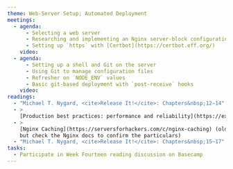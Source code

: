 ```yaml
---
theme: Web-Server Setup; Automated Deployment
meetings:
  - agenda:
      - Selecting a web server
      - Researching and implementing an Nginx server-block configuration
      - Setting up `https` with [Certbot](https://certbot.eff.org/)
    video:
  - agenda:
      - Setting up a shell and Git on the server
      - Using Git to manage configuration files
      - Refresher on `NODE_ENV` values
      - Basic git-based deployment with `post-receive` hooks
    video:
readings:
  - "Michael T. Nygard, <cite>Release It!</cite>: Chapters&nbsp;12–14"
  - >
    [Production best practices: performance and reliability](https://expressjs.com/en/advanced/best-practice-performance.html) (ExpressJS and `NODE_ENV` values)
  - >
    [Nginx Caching](https://serversforhackers.com/c/nginx-caching) (older article; theory is solid,
    but check the Nginx docs to confirm the particulars)
  - "Michael T. Nygard, <cite>Release It!</cite>: Chapters&nbsp;15–17"
tasks:
  - Participate in Week Fourteen reading discussion on Basecamp
---
```


<!--
- Testing with databases, especially setup and tear-down
- "Web API example: [localStorage](https://developer.mozilla.org/en-US/docs/Web/API/Window/localStorage)"
-->
